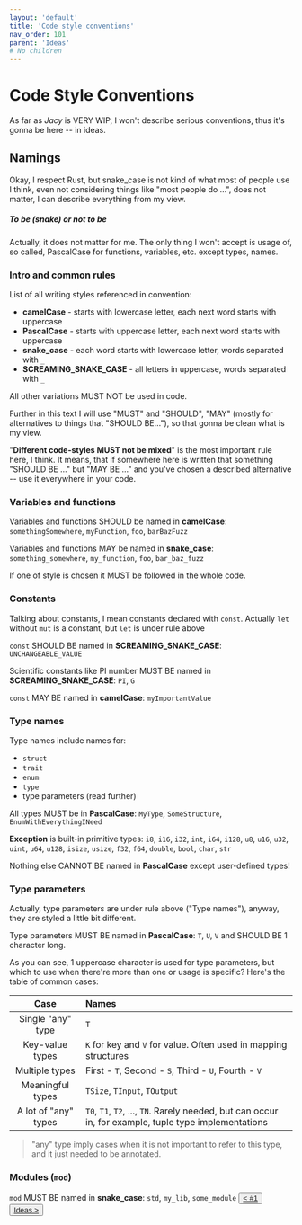 ```yaml
---
layout: 'default'
title: 'Code style conventions'
nav_order: 101
parent: 'Ideas'
# No children
---
```


# Code Style Conventions

As far as *Jacy* is VERY WIP, I won't describe serious conventions, thus it's gonna be here -- in ideas.

## Namings

Okay, I respect Rust, but snake_case is not kind of what most of people use I think, even not considering things like
"most people do ...", does not matter, I can describe everything from my view.


##### To be (snake) or not to be

Actually, it does not matter for me. The only thing I won't accept is usage of, so called, PascalCase for functions,
variables, etc. except types, names.


### Intro and common rules

List of all writing styles referenced in convention:
 - __camelCase__ - starts with lowercase letter, each next word starts with uppercase
 - __PascalCase__ - starts with uppercase letter, each next word starts with uppercase
 - __snake_case__ - each word starts with lowercase letter, words separated with `_`
 - __SCREAMING_SNAKE_CASE__ - all letters in uppercase, words separated with `_`

All other variations MUST NOT be used in code.

Further in this text I will use "MUST" and "SHOULD", "MAY" (mostly for alternatives to things that "SHOULD BE..."), so
that gonna be clean what is my view.

"__Different code-styles MUST not be mixed__" is the most important rule here, I think. It means, that if somewhere here
is written that something "SHOULD BE ..." but "MAY BE ..." and you've chosen a described alternative -- use it
everywhere in your code.


### Variables and functions

Variables and functions SHOULD be named in __camelCase__: `somethingSomewhere`, `myFunction`, `foo`, `barBazFuzz`

Variables and functions MAY be named in __snake_case__: `something_somewhere`, `my_function`, `foo`, `bar_baz_fuzz`

If one of style is chosen it MUST be followed in the whole code.


### Constants

Talking about constants, I mean constants declared with `const`. Actually `let` without `mut` is a constant, but `let`
is under rule above

`const` SHOULD BE named in __SCREAMING_SNAKE_CASE__: `UNCHANGEABLE_VALUE`

Scientific constants like PI number MUST BE named in __SCREAMING_SNAKE_CASE__: `PI`, `G`

`const` MAY BE named in __camelCase__: `myImportantValue`

### Type names

Type names include names for:
 - `struct`
 - `trait`
 - `enum`
 - `type`
 - type parameters (read further)

All types MUST be in __PascalCase__: `MyType`, `SomeStructure`, `EnumWithEverythingINeed`

__Exception__ is built-in primitive types: `i8`, `i16`, `i32`, `int`, `i64`, `i128`, `u8`, `u16`, `u32`, `uint`, `u64`,
`u128`, `isize`, `usize`, `f32`, `f64`, `double`, `bool`, `char`, `str`

Nothing else CANNOT BE named in __PascalCase__ except user-defined types!

### Type parameters

Actually, type parameters are under rule above ("Type names"), anyway, they are styled a little bit different.

Type parameters MUST BE named in __PascalCase__: `T`, `U`, `V` and SHOULD BE 1 character long.

As you can see, 1 uppercase character is used for type parameters, but which to use when there're more than one or usage
is specific? Here's the table of common cases:

|   Case   |   Names   |
| :------: | :-------- |
| Single "any" type | `T` |
| Key-value types | `K` for key and `V` for value. Often used in mapping structures |
| Multiple types | First - `T`, Second - `S`, Third - `U`, Fourth - `V` |
| Meaningful types | `TSize`, `TInput`, `TOutput` |
| A lot of "any" types | `T0`, `T1`, `T2`, ..., `TN`. Rarely needed, but can occur in, for example, tuple type implementations |

> "any" type imply cases when it is not important to refer to this type, and it just needed to be annotated.

### Modules (`mod`)

`mod` MUST BE named in __snake_case__: `std`, `my_lib`, `some_module`
<button class="btn btn-outline"><a href="/ideas/#1.md">< #1</a></button>
<button class="btn btn-outline"><a href="/ideas/index.md">Ideas ></a></button>
